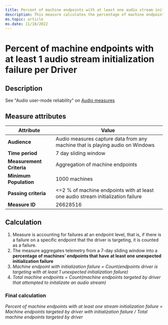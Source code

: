 ```yaml
---
title: Percent of machine endpoints with at least one audio stream initialization failure per Driver
description: This measure calculates the percentage of machine endpoints with at least one audio stream initialization failure.
ms.topic: article
ms.date: 11/18/2022
---
```


# Percent of machine endpoints with at least 1 audio stream initialization failure per Driver

## Description

See "Audio user-mode reliability" on [Audio measures](audio-measures.md)

## Measure attributes

|Attribute|Value|
|----|----|
|**Audience**|Audio measures capture data from any machine that is playing audio on Windows|
|**Time period**|7 day sliding window|
|**Measurement Criteria**|	Aggregation of machine endpoints|
|**Minimum Population**|1000 machines|
|**Passing criteria**|<=2 % of machine endpoints with at least one audio stream initialization failure|
|**Measure ID**|26628516|

## Calculation

1.	Measure is accounting for failures at an endpoint level, that is, if there is a failure on a specific endpoint that the driver is targeting, it is counted as a failure.
2.	The measure aggregates telemetry from a 7-day sliding window into a **percentage of machines’ endpoints that have at least one unexpected initialization failure**
3.	*Machine endpoint with initialization failure = Count(endpoints driver is targeting with at least 1 unexpected initialization failure)*
4.	*Total machine endpoints = Count(machine endpoints targeted by driver that attempted to initalizate an audio stream)*

### Final calculation

*Percent of machine endpoints with at least one stream initialization failure = Machine endpoints targeted by driver with initialization failure / Total machine endpoints targeted by driver*